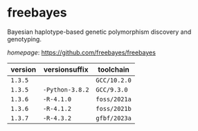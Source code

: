 # freebayes

Bayesian haplotype-based genetic polymorphism discovery and genotyping.

*homepage*: <https://github.com/freebayes/freebayes>

version | versionsuffix | toolchain
--------|---------------|----------
``1.3.5`` |  | ``GCC/10.2.0``
``1.3.5`` | ``-Python-3.8.2`` | ``GCC/9.3.0``
``1.3.6`` | ``-R-4.1.0`` | ``foss/2021a``
``1.3.6`` | ``-R-4.1.2`` | ``foss/2021b``
``1.3.7`` | ``-R-4.3.2`` | ``gfbf/2023a``
